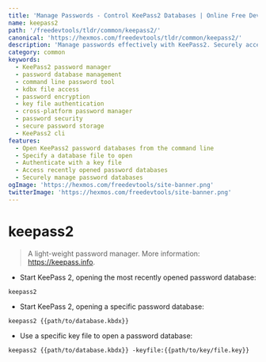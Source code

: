 ```yaml
---
title: 'Manage Passwords - Control KeePass2 Databases | Online Free DevTools by Hexmos'
name: keepass2
path: '/freedevtools/tldr/common/keepass2/'
canonical: 'https://hexmos.com/freedevtools/tldr/common/keepass2/'
description: 'Manage passwords effectively with KeePass2. Securely access, open, and control your password databases via command line. Free online tool, no registration required.'
category: common
keywords:
  - KeePass2 password manager
  - password database management
  - command line password tool
  - kdbx file access
  - password encryption
  - key file authentication
  - cross-platform password manager
  - password security
  - secure password storage
  - KeePass2 cli
features:
  - Open KeePass2 password databases from the command line
  - Specify a database file to open
  - Authenticate with a key file
  - Access recently opened password databases
  - Securely manage password databases
ogImage: 'https://hexmos.com/freedevtools/site-banner.png'
twitterImage: 'https://hexmos.com/freedevtools/site-banner.png'
---
```


# keepass2

> A light-weight password manager.
> More information: <https://keepass.info>.

- Start KeePass 2, opening the most recently opened password database:

`keepass2`

- Start KeePass 2, opening a specific password database:

`keepass2 {{path/to/database.kbdx}}`

- Use a specific key file to open a password database:

`keepass2 {{path/to/database.kbdx}} -keyfile:{{path/to/key/file.key}}`
